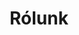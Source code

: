 ---
title: Rólunk
layout: index
dropdown: true
content:
    - kapcsolat
    - profil
    - fun
    - konferenciak
    - hirek
    - szeminarium
    - emlekoldal
    - szmsz
    - ugyrend
    - teremfoglaltsag
---